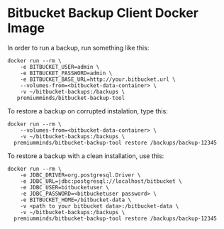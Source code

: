 # Bitbucket Backup Client Docker Image

In order to run a backup, run something like this:

    docker run --rm \
        -e BITBUCKET_USER=admin \
        -e BITBUCKET_PASSWORD=admin \
        -e BITBUCKET_BASE_URL=http://your.bitbucket.url \
        --volumes-from=<bitbucket-data-container> \
        -v ~/bitbucket-backups:/backups \
       premiumminds/bitbucket-backup-tool

To restore a backup on corrupted instalation, type this:

    docker run --rm \
        --volumes-from=<bitbucket-data-container> \
        -v ~/bitbucket-backups:/backups \
      premiumminds/bitbucket-backup-tool restore /backups/backup-12345
                                                   
To restore a backup with a clean installation, use this:

    docker run --rm \
        -e JDBC_DRIVER=org.postgresql.Driver \
        -e JDBC_URL=jdbc:postgresql://localhost/bitbucket \
        -e JDBC_USER=bitbucketuser \
        -e JDBC_PASSWORD=<bitbucketuser password> \
        -e BITBUCKET_HOME=/bitbucket-data \
        -v <path to your bitbucket data>:/bitbucket-data \
        -v ~/bitbucket-backups:/backups \
      premiumminds/bitbucket-backup-tool restore /backups/backup-12345

